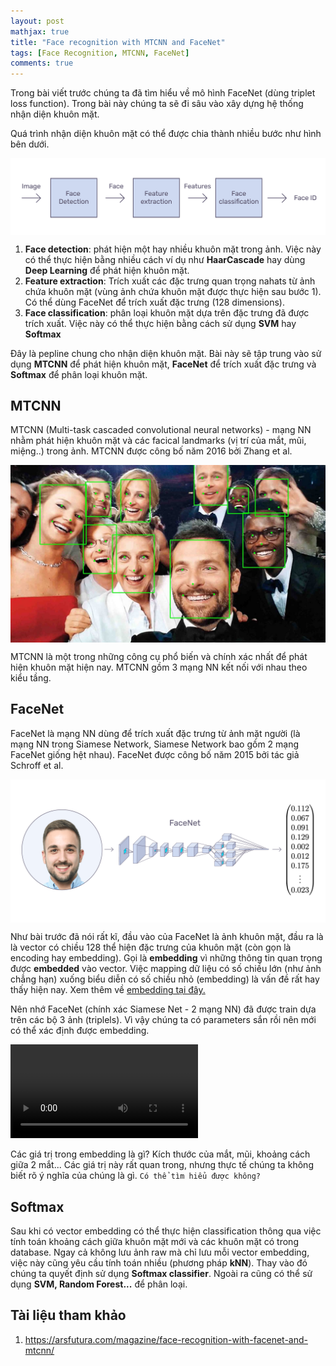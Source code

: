 ```yaml
---
layout: post
mathjax: true
title: "Face recognition with MTCNN and FaceNet"
tags: [Face Recognition, MTCNN, FaceNet]
comments: true
---
```


Trong bài viết trước chúng ta đã tìm hiểu về mô hình FaceNet (dùng triplet loss function). Trong bài này chúng ta sẽ đi sâu vào xây dựng hệ thống nhận diện khuôn mặt. 

Quá trình nhận diện khuôn mặt có thể được chia thành nhiều bước như hình bên dưới.

<img src="../images/mtcnn/0.png" style="display:block; margin-left:auto; margin-right:auto">

1. **Face detection**: phát hiện một hay nhiều khuôn mặt trong ảnh. Việc này có thể thực hiện bằng nhiều cách ví dụ như **HaarCascade** hay dùng **Deep Learning** để phát hiện khuôn mặt.
2. **Feature extraction**: Trích xuất các đặc trưng quan trọng nahats từ ảnh chứa khuôn mặt (vùng ảnh chứa khuôn mặt được thực hiện sau bước 1). Có thể dùng FaceNet để trích xuất đặc trưng (128 dimensions).
3. **Face classification**: phân loại khuôn mặt dựa trên đặc trưng đã được trích xuất. Việc này có thể thực hiện bằng cách sử dụng **SVM** hay **Softmax**

Đây là pepline chung cho nhận diện khuôn mặt. Bài này sẽ tập trung vào sử dụng **MTCNN** để phát hiện khuôn mặt, **FaceNet** để trích xuất đặc trưng và **Softmax** để phân loại khuôn mặt.

## MTCNN
MTCNN (Multi-task cascaded convolutional neural networks) - mạng NN nhằm phát hiện khuôn mặt và các facical landmarks (vị trí của mắt, mũi, miệng..) trong ảnh. MTCNN được công bố năm 2016 bởi Zhang et al.

<img src="../images/mtcnn/1.jpg" style="display:block; margin-left:auto; margin-right:auto">

MTCNN là một trong những công cụ phổ biến và chính xác nhất để phát hiện khuôn mặt hiện nay. MTCNN gồm 3 mạng NN kết nối với nhau theo kiểu tầng. 

## FaceNet
FaceNet là mạng NN dùng để trích xuất đặc trưng từ ảnh mặt người (là mạng NN trong Siamese Network, Siamese Network bao gồm 2 mạng FaceNet giống hệt nhau). FaceNet được công bố năm 2015 bởi tác giả Schroff et al.

<img src="../images/mtcnn/2.png" style="display:block; margin-left:auto; margin-right:auto">

Như bài trước đã nói rất kĩ, đầu vào của FaceNet là ảnh khuôn mặt, đầu ra là là vector có chiều 128 thể hiện đặc trưng của khuôn mặt (còn gọn là encoding hay embedding). Gọi là **embedding** vì những thông tin quan trọng được **embedded** vào vector. Việc mapping dữ liệu có số chiều lớn (như ảnh chẳng hạn) xuống biểu diễn có số chiều nhỏ (embedding) là vấn đề rất hay thấy hiện nay. Xem thêm về [embedding tại đây.](https://developers.google.com/machine-learning/crash-course/embeddings/video-lecture)

Nên nhớ FaceNet (chính xác Siamese Net - 2 mạng NN) đã được train dựa trên các bộ 3 ảnh (triplels). Vì vậy chúng ta có parameters sắn rồi nên mới có thể xác định được embedding.

<video src="../images/mtcnn/3.mp4" controls> </video>

Các giá trị trong embedding là gì? Kích thước của mắt, mũi, khoảng cách giữa 2 mắt... Các giá trị này rất quan trong, nhưng thực tế chúng ta không biết rõ ý nghĩa của chúng là gì. `Có thể tìm hiểu được không?`

## Softmax
Sau khi có vector embedding có thể thực hiện classification thông qua việc tính toán khoảng cách giữa khuôn mặt mới và các khuôn mặt có trong database. Ngay cả không lưu ảnh raw mà chỉ lưu mỗi vector embedding, việc này cũng yêu cầu tính toán nhiều (phương pháp **kNN**). Thay vào đó chúng ta quyết định sử dụng **Softmax classifier**. Ngoài ra cũng có thể sử dụng **SVM, Random Forest...** để phân loại.

## Tài liệu tham khảo
1. https://arsfutura.com/magazine/face-recognition-with-facenet-and-mtcnn/



